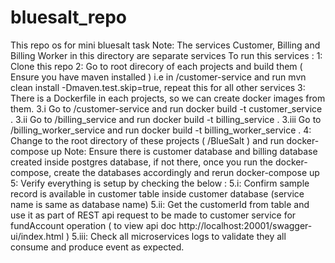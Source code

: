 # bluesalt_repo
This repo os for mini bluesalt task
Note: The services Customer, Billing and Billing Worker in this directory are separate services
To run this services :
1: Clone this repo
2: Go to root direcory of each projects and build them ( Ensure you have maven installed ) i.e in /customer-service and run mvn clean install -Dmaven.test.skip=true, repeat this for all other services
3: There is a Dockerfile in each projects, so we can create docker images from them. 
3.i   Go to /customer-service and run docker build -t customer_service .
3.ii  Go to /billing_service and run docker build -t billing_service .
3.iii Go to /billing_worker_service and run docker build -t billing_worker_service .
4: Change to the root directory of these projects ( /BlueSalt ) and run docker-compose up
   Note:  Ensure there is customer database and billing database created inside postgres database, if not there, once you run the docker-compose, create the databases accordingly and rerun docker-compose up
5: Verify everything is setup by checking the below :
5.i: Confirm sample record is available in customer table inside customer database (service name is same as database name)
5.ii: Get the customerId from table and use it as part of REST api request to be made to customer service for fundAccount operation ( to view api doc http://localhost:20001/swagger-ui/index.html )
5.iii: Check all microservices logs to validate they all consume and produce event as expected.

